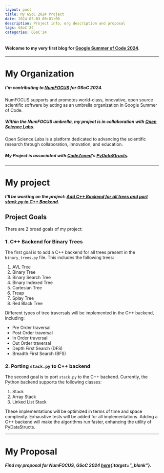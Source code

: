 ```yaml
---
layout: post
title: My GSoC 2024 Project
date: 2024-05-03 00:01:00
description: Project info, org description and proposal
tags: GSoC'24
categories: GSoC'24
---
```


#### Welcome to my very first blog for [Google Summer of Code 2024](https://summerofcode.withgoogle.com/).

---

# My Organization

##### I'm contributing to [NumFOCUS](https://summerofcode.withgoogle.com/programs/2024/organizations/numfocus) for GSoC 2024.

NumFOCUS supports and promotes world-class, innovative, open source scientific software by acting as an umbrella organization in Google Summer of Code. 

##### Within the NumFOCUS umbrella, my project is in collaboration with [Open Science Labs](https://opensciencelabs.org/).

Open Science Labs is a platform dedicated to advancing the scientific research through collaboration, innovation, and education.

##### My Project is associated with [CodeZoned](https://codezonediitj.github.io/)'s [PyDataStructs](https://pydatastructs.readthedocs.io/en/stable/).

---

# My project

##### I'll be working on the project: [Add C++ Backend for all trees and port stack.py to C++ Backend](https://summerofcode.withgoogle.com/programs/2024/projects/2nrxEFTg).

## Project Goals

There are 2 broad goals of my project:

### 1. C++ Backend for Binary Trees

The first goal is to add a C++ backend for all trees present in the `binary_trees.py` file. This includes the following trees:

1. AVL Tree
2. Binary Tree
3. Binary Search Tree
4. Binary Indexed Tree
5. Cartesian Tree
6. Treap
7. Splay Tree
8. Red Black Tree

Different types of tree traversals will be implemented in the C++ backend, including:

- Pre Order traversal
- Post Order traversal
- In Order traversal
- Out Order traversal
- Depth First Search (DFS)
- Breadth First Search (BFS)

### 2. Porting `stack.py` to C++ backend

The second goal is to port `stack.py` to the C++ backend. Currently, the Python backend supports the following classes:

1. Stack
2. Array Stack
3. Linked List Stack

These implementations will be optimized in terms of time and space complexity. Exhaustive tests will be added for all implementations. Adding a C++ backend will make the algorithms run faster, enhancing the utility of PyDataStructs.

---

# My Proposal

##### Find my proposal for NumFOCUS, GSoC 2024 [here](/assets/pdf/OSL_GSoC_2024.pdf){:target="_blank"}.